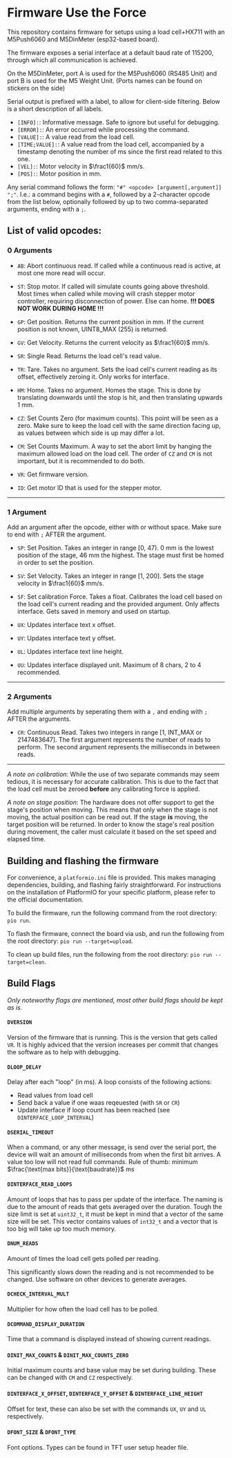# Firmware Use the Force
This repository contains firmware for setups using a load cell+HX711 with an M5Push6060 and M5DinMeter (esp32-based board).

The firmware exposes a serial interface at a default baud rate of 115200, through which all communication is achieved.

On the M5DinMeter, port A is used for the M5Push6060 (RS485 Unit) and port B is used for the M5 Weight Unit. (Ports names can be found on stickers on the side)

Serial output is prefixed with a label, to allow for client-side filtering. Below is a short description of all labels.
- ```[INFO]:```: Informative message. Safe to ignore but useful for debugging.
- ```[ERROR]:```: An error occurred while processing the command.
- ```[VALUE]:```: A value read from the load cell.
- ```[TIME;VALUE]:```: A value read from the load cell, accompanied by a timestamp denoting the number of ms since the first read related to this one.
- ```[VEL]:```: Motor velocity in $\frac1{60}$ mm/s.
- ```[POS]:```: Motor position in mm.

Any serial command follows the form: 
```"#" <opcode> [argument[,argument]] ";"```. I.e.: a command begins with a ```#```, followed by a 2-character opcode from the list below, optionally followed by up to two comma-separated arguments, ending with a ```;```.

## List of valid opcodes:
### 0 Arguments
 - ```AB```: Abort continuous read. If called while a continuous read is active, at most one more read will occur.
 
 - ```ST```: Stop motor. If called will simulate counts going above threshold. Most times when called while moving will crash stepper motor controller, requiring disconnection of power. Else can home.
 **!!! DOES NOT WORK DURING HOME !!!**

 - ```GP```: Get position. Returns the current position in mm. If the current position is not known, UINT8_MAX (255) is returned.

 - ```GV```: Get Velocity. Returns the current velocity as $\frac1{60}$ mm/s.

 - ```SR```: Single Read. Returns the load cell's read value.

 - ```TR```: Tare. Takes no argument. Sets the load cell's current reading as its offset, effectively zeroing it. Only works for interface.

  - ```HM```: Home. Takes no argument. Homes the stage. This is done by translating downwards until the stop is hit, and then translating upwards 1 mm.

 - ```CZ```: Set Counts Zero (for maximum counts). This point will be seen as a zero. Make sure to keep the load cell with the same direction facing up, as values between which side is up may differ a lot.
 
 - ```CM```: Set Counts Maximum. A way to set the abort limit by hanging the maximum allowed load on the load cell. The order of ```CZ``` and ```CM``` is not important, but it is recommended to do both.

 - ```VR```: Get firmware version.

 - ```ID```: Get motor ID that is used for the stepper motor. 
---

### 1 Argument
Add an argument after the opcode, either with or without space. Make sure to end with ```;``` AFTER the argument.

 - ```SP```: Set Position. Takes an integer in range [0, 47). 0 mm is the lowest position of the stage, 46 mm the highest. The stage must first be homed in order to set the position.
 
 - ```SV```: Set Velocity. Takes an integer in range [1, 200]. Sets the stage velocity in $\frac1{60}$ mm/s.

 - ```SF```: Set calibration Force. Takes a float. Calibrates the load cell based on the load cell's current reading and the provided argument. Only affects interface. Gets saved in memory and used on startup.

 - ```UX```: Updates interface text x offset.

 - ```UY```: Updates interface text y offset.

 - ```UL```: Updates interface text line height.

 - ```UU```: Updates interface displayed unit. Maximum of 8 chars, 2 to 4 recommended.
---

### 2 Arguments
Add multiple arguments by seperating them with a ```,``` and ending with ```;``` AFTER the arguments.

 - ```CR```: Continuous Read. Takes two integers in range [1, INT_MAX or 2147483647]. The first argument represents the number of reads to perform. The second argument represents the milliseconds in between reads. 
---

*A note on calibration*: While the use of two separate commands may seem tedious, it is necessary for accurate calibration. This is due to the fact that the load cell must be zeroed **before** any calibrating force is applied.

*A note on stage position*: The hardware does not offer support to get the stage's position when moving. This means that only when the stage is not moving, the actual position can be read out. If the stage **is** moving, the target position will be returned. In order to know the stage's real position during movement, the caller must calculate it based on the set speed and elapsed time.

## Building and flashing the firmware
For convenience, a ```platformio.ini``` file is provided. This makes managing dependencies, building, and flashing fairly straightforward. For instructions on the installation of PlatformIO for your specific platform, please refer to the official documentation.

To build the firmware, run the following command from the root directory: ```pio run```.

To flash the firmware, connect the board via usb, and run the following from the root directory: ```pio run --target=upload```.

To clean up build files, run the following from the root directory: ```pio run --target=clean```.

## Build Flags
*Only noteworthy flags are mentioned, most other build flags should be kept as is.*

#### `DVERSION`
Version of the firmware that is running. This is the version that gets called ```VR```. It is highly adviced that the version increases per commit that changes the software as to help with debugging.

#### `DLOOP_DELAY`
Delay after each "loop" (in ms). A loop consists of the following actions:
- Read values from load cell
- Send back a value if one waas reqeuested (with ```SR``` or ```CR```)
- Update interface if loop count has been reached (see `DINTERFACE_LOOP_INTERVAL`)

#### `DSERIAL_TIMEOUT`
When a command, or any other message, is send over the serial port, the device will wait an amount of milliseconds from when the first bit arrives. A value too low will not read full commands. Rule of thumb: minimum $\frac{\text{max bits}}{\text{baudrate}}$ ms

#### `DINTERFACE_READ_LOOPS`
Amount of loops that has to pass per update of the interface. The naming is due to the amount of reads that gets averaged over the duration. Tough the size limit is set at `uint32_t`, it must be kept in mind that a vector of the same size will be set. This vector contains values of `int32_t` and a vector that is too big will take up too much memory.

#### `DNUM_READS`
Amount of times the load cell gets polled per reading.

This significantly slows down the reading and is not recommended to be changed. Use software on other devices to generate averages.

#### `DCHECK_INTERVAL_MULT`
Multiplier for how often the load cell has to be polled.

#### `DCOMMAND_DISPLAY_DURATION`
Time that a command is displayed instead of showing current readings.

#### `DINIT_MAX_COUNTS` & `DINIT_MAX_COUNTS_ZERO`
Initial maximum counts and base value may be set during building. These can be changed with ```CM``` and ```CZ``` respectively.

#### `DINTERFACE_X_OFFSET`, `DINTERFACE_Y_OFFSET` & `DINTERFACE_LINE_HEIGHT`
Offset for text, these can also be set with the commands ```UX```, ```UY``` and ```UL``` respectively.

#### `DFONT_SIZE` & `DFONT_TYPE`
Font options. Types can be found in TFT user setup header file.


